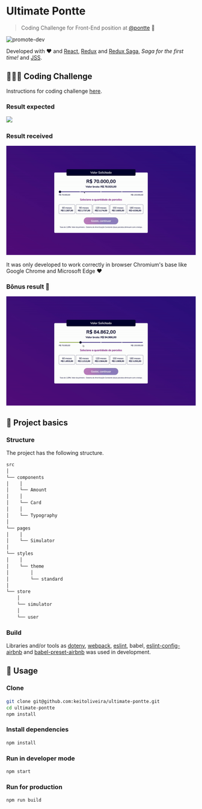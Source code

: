 # Ultimate Pontte
> Coding Challenge for Front-End position at [@pontte](https://github.com/pontte) 💸

![promote-dev](https://github.com/keitoliveira/ultimate-pontte/workflows/promote-dev/badge.svg)

Developed with ❤ and [React](https://reactjs.org/), [Redux](https://react-redux.js.org/) and [Redux Saga](https://redux-saga.js.org/), *Saga for the first time!* and [JSS](https://cssinjs.org/react-jss).

## 👩🏻‍💻 Coding Challenge

Instructions for coding challenge [here](https://github.com/pontte/frontend-challenge).

### Result expected

![](https://github.com/pontte/frontend-challenge/raw/master/image/screen.png)

### Result received

![](result-1.gif)

It was only developed to work correctly in browser Chromium's base like Google Chrome and Microsoft Edge ❤

### Bônus result 🎉

![](result-2.gif)

## 📁 Project basics

### Structure

The project has the following structure.

```sh
src
│
└── components
│    │
│    └── Amount
│    │
│    └── Card
│    │
│    └── Typography
│
└── pages
│    │
│    └── Simulator
│
└── styles
│    │
│    └── theme
│        │
│        └── standard
│
└── store
    │
    └── simulator
    │
    └── user
```

### Build

Libraries and/or tools as [dotenv](https://www.npmjs.com/package/dotenv), [webpack](https://www.npmjs.com/package/webpack), [eslint](https://www.npmjs.com/package/eslint), babel, [eslint-config-airbnb](https://www.npmjs.com/package/eslint-config-airbnb) and [babel-preset-airbnb](https://www.npmjs.com/package/babel-preset-airbnb) was used in development.

## 🔨 Usage

### Clone

```sh
git clone git@github.com:keitoliveira/ultimate-pontte.git
cd ultimate-pontte
npm install
```

### Install dependencies

```sh
npm install
```

### Run in developer mode

```sh
npm start
```

### Run for production

```sh
npm run build
```
